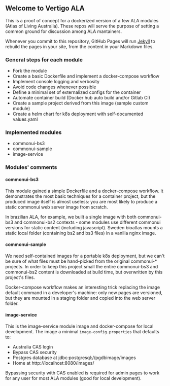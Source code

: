 ## Welcome to Vertigo ALA

This is a proof of concept for a dockerized version of a few ALA modules (Atlas of Living Australia). These repos will serve the purpose of setting a common ground for discussion among ALA mantainers.

Whenever you commit to this repository, GitHub Pages will run [Jekyll](https://jekyllrb.com/) to rebuild the pages in your site, from the content in your Markdown files.

### General steps for each module

- Fork the module
- Create a basic Dockerfile and implement a docker-compose workflow
- Implement console logging and verbosity
- Avoid code changes whenever possible
- Define a minimal set of externalized configs for the container
- Automate container build (Docker hub auto build and/or Gitlab CI)
- Create a sample project derived from this image (sample custom module)
- Create a helm chart for k8s deployment with self-documented values.yaml

### Implemented modules

- commonui-bs3
- commonui-sample
- image-service

### Modules' comments

#### commonui-bs3

This module gained a simple Dockerfile and a docker-compose workflow. It demonstrates the most basic techniques for a container project, but the produced image itself is almost useless: you are most likely to produce a static commonui web server image from scratch.

In brazilian ALA, for example, we built a single image with both commonui-bs3 and commonui-bs2 contexts - some modules use different commonui versions for static content (including javascript). Sweden bioatlas mounts a static local folder (containing bs2 and bs3 files) in a vanilla nginx image.

#### commonui-sample

We need self-contained images for a portable k8s deployment, but we can't be sure of what files must be hand-picked from the original commonui-* projects. In order to keep this project small the entire commonui-bs3 and commonui-bs2 content is downloaded at build time, but overwritten by this project's files.

Docker-compose workflow makes an interesting trick replacing the image default command in a developer's machine: only new pages are versioned, but they are mounted in a staging folder and copied into the web server folder.

#### image-service

This is the image-service module image and docker-compose for local development. The image a minimal `image-config.properties` that defaults to:

- Australia CAS login
- Bypass CAS security
- Postgres database at jdbc:postgresql://pgdbimage/images
- Home at http://localhost:8080/images/

Bypassing security with CAS enabled is required for admin pages to work for any user for most ALA modules (good for local development).

